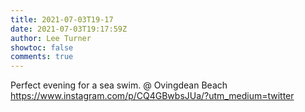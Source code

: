 ```yaml
---
title: 2021-07-03T19-17
date: 2021-07-03T19:17:59Z
author: Lee Turner
showtoc: false
comments: true
---
```


Perfect evening for a sea swim. @ Ovingdean Beach https://www.instagram.com/p/CQ4GBwbsJUa/?utm_medium=twitter

